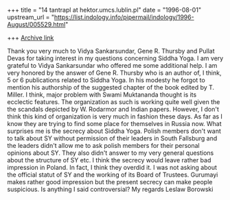 +++
title = "14 tantrapl at hektor.umcs.lublin.pl"
date = "1996-08-01"
upstream_url = "https://list.indology.info/pipermail/indology/1996-August/005529.html"

+++
[Archive link](https://list.indology.info/pipermail/indology/1996-August/005529.html)

Thank you very much to Vidya Sankarsundar, Gene R. Thursby and Pullat Devas
for taking interest in my questions concerning Siddha Yoga. I am very
grateful to Vidya Sankarsundar who offered me some additional help. I am
very honored by the answer of Gene R. Thursby who is an author of, I think,
5 or 6 publications related to Siddha Yoga. In his modesty he forgot to
mention his authorship of the suggested chapter of the book edited by 
T. Miller.
	I think, major problem with Swami Muktananda thought is its
ecclectic features. The organization as such is working quite well given the
the scandals depicted by  W. Rodarmor and Indian papers. However, I don't
think this kind of organization is very much in fashion these days. As far as
I know they are trying to find some place for themselves in Russia now. What
surprises me is the secrecy about Siddha Yoga. Polish members don't want to
talk about SY without permission of their leaders in South Fallsburg 
and the leaders didn't allow me to ask polish members for their personal 
opinions about SY. They also didn't answer to my very general questions 
about the structure of SY etc. I think the secrecy would leave rather bad 
impression in Poland. In fact, I think they overdid it. I was not asking
about the official statut of SY and the working of its Board of Trustees.
Gurumayi makes rather good impression but the present secrecy can make
people suspicious. Is anything I said controversial?
			My regards
					Leslaw Borowski





